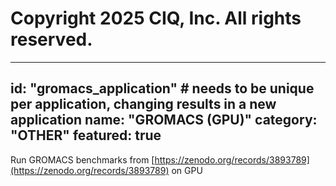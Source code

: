 # Copyright 2025 CIQ, Inc. All rights reserved.
---
id: "gromacs_application" # needs to be **unique** per application, changing results in a new application
name: "GROMACS (GPU)"
category: "OTHER"
featured: true
---
Run GROMACS benchmarks from [https://zenodo.org/records/3893789](https://zenodo.org/records/3893789) on GPU
